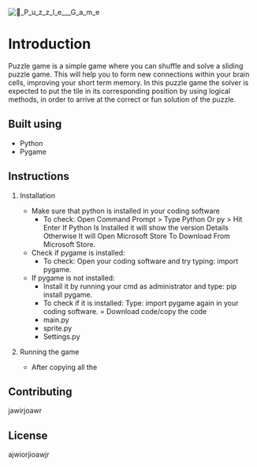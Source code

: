 ![🧩_P_u_z_z_l_e___G_a_m_e](https://user-images.githubusercontent.com/118676134/206903221-89b7d373-9b7f-485d-9d17-6067651bc2bf.png)



# Introduction
Puzzle game is a simple game where you can shuffle and solve a sliding puzzle game. 
This will help you to form new connections within your brain cells, improving your short term memory. 
In this puzzle game the solver is expected to put the tile in its corresponding position by using logical methods, in order to arrive at the correct or fun solution of the puzzle.

## Built using
- Python
- Pygame


## Instructions

1. Installation
   - Make sure that python is installed in your coding software
     - To check: Open Command Prompt > Type Python Or py > Hit Enter If Python Is Installed it will show the version Details Otherwise It will Open Microsoft Store To        Download From Microsoft Store.
   - Check if pygame is installed:
     - To check: Open your coding software and try typing: import pygame.
   - If pygame is not installed:
     - Install it by running your cmd as administrator and type: pip install pygame.
     - To check if it is installed: Type: import pygame again in your coding software.
   = Download code/copy the code 
      - main.py
      - sprite.py
      - Settings.py

2. Running the game
   - After copying all the 

## Contributing
jawirjoawr


## License
ajwiorjioawjr
